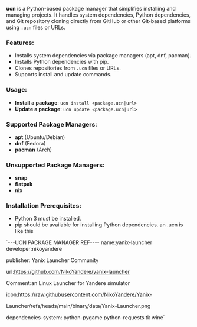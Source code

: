 **ucn** is a Python-based package manager that simplifies installing and managing projects. It handles system dependencies, Python dependencies, and Git repository cloning directly from GitHub or other Git-based platforms using `.ucn` files or URLs.

### Features:
- Installs system dependencies via package managers (apt, dnf, pacman).
- Installs Python dependencies with pip.
- Clones repositories from `.ucn` files or URLs.
- Supports install and update commands.

### Usage:
- **Install a package**: `ucn install <package.ucn|url>`
- **Update a package**: `ucn update <package.ucn|url>`

### Supported Package Managers:
- **apt** (Ubuntu/Debian)
- **dnf** (Fedora)
- **pacman** (Arch)

### Unsupported Package Managers:
- **snap**
- **flatpak**
- **nix**

### Installation Prerequisites:
- Python 3 must be installed.
- pip should be available for installing Python dependencies.
an  .ucn is like this



`---UCN PACKAGE MANAGER REF----
name:yanix-launcher 
developer:nikoyandere

publisher: Yanix Launcher Community

url:https://github.com/NikoYandere/yanix-launcher

Comment:an Linux Launcher for Yandere simulator

icon:https://raw.githubusercontent.com/NikoYandere/Yanix-

Launcher/refs/heads/main/binary/data/Yanix-Launcher.png

dependencies-system: python-pygame python-requests tk wine`